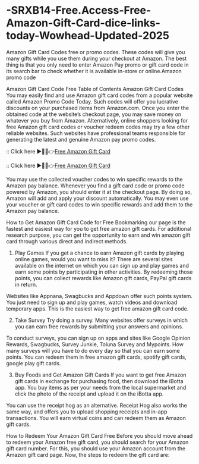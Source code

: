 # -SRXB14-Free.Access-Free-Amazon-Gift-Card-dice-links-today-Wowhead-Updated-2025
Amazon Gift Card Codes free or promo codes. These codes will give you many gifts while you use them during your checkout at Amazon. The best thing is that you only need to enter Amazon Pay promo or gift card code in its search bar to check whether it is available in-store or online.Amazon promo code

Amazon Gift Card Code Free
Table of Contents
Amazon Gift Card Codes
You may easily find and use Amazon gift card codes from a popular website called Amazon Promo Code Today. Such codes will offer you lucrative discounts on your purchased items from Amazon.com. Once you enter the obtained code at the website’s checkout page, you may save money on whatever you buy from Amazon. Alternatively, online shoppers looking for free Amazon gift card codes or voucher redeem codes may try a few other reliable websites. Such websites have professional teams responsible for generating the latest and genuine Amazon pay promo codes.

:: Click here ►🔴✅👉[Free Amazon Gift Card](https://offersfrog.com/amazon-gift-card)

:: Click here ►🔴✅👉[Free Amazon Gift Card](https://offersfrog.com/amazon-gift-card)

You may use the collected voucher codes to win specific rewards to the Amazon pay balance. Whenever you find a gift card code or promo code powered by Amazon, you should enter it at the checkout page. By doing so, Amazon will add and apply your discount automatically. You may even use your voucher or gift card codes to win specific rewards and add them to the Amazon pay balance.

How to Get Amazon Gift Card Code for Free
Bookmarking our page is the fastest and easiest way for you to get free amazon gift cards. For additional research purpose, you can get the opportunity to earn and win amazon gift card through various direct and indirect methods.

1. Play Games
If you get a chance to earn Amazon gift cards by playing online games, would you want to miss it? There are several sites available on the internet on which you can sign up and play games and earn some points by participating in other activities. By redeeming those points, you can collect rewards like Amazon gift cards, PayPal gift cards in return.

Websites like Appnana, Swagbucks and Appdown offer such points system. You just need to sign up and play games, watch videos and download temporary apps. This is the easiest way to get free amazon gift card code.

2. Take Survey
Try doing a survey. Many websites offer surveys in which you can earn free rewards by submitting your answers and opinions.

To conduct surveys, you can sign up on apps and sites like Google Opinion Rewards, Swagbucks, Survey Junkie, Toluna Survey and Mypoints. How many surveys will you have to do every day so that you can earn some points. You can redeem them in free amazon gift cards, spotify gift cards, google play gift cards.

3. Buy Foods and Get Amazon Gift Cards
If you want to get free Amazon gift cards in exchange for purchasing food, then download the iBotta app. You buy items as per your needs from the local supermarket and click the photo of the receipt and upload it on the iBotta app.

You can use the receipt hog as an alternative. Receipt Hog also works the same way, and offers you to upload shopping receipts and in-app transactions. You will earn virtual coins and can redeem them as Amazon gift cards.

How to Redeem Your Amazon Gift Card Free
Before you should move ahead to redeem your Amazon free gift card, you should search for your Amazon gift card number. For this, you should use your Amazon account from the Amazon gift card page. Now, the steps to redeem the gift card are:
